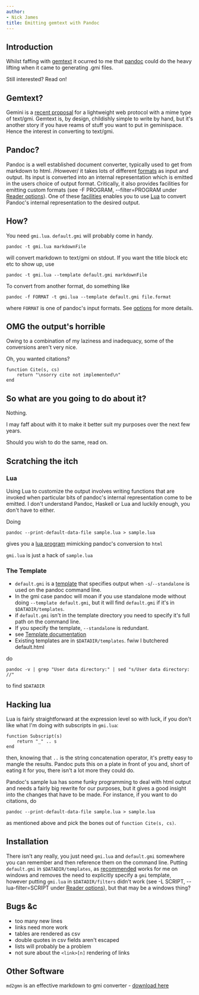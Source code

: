 ```yaml
---
author:
- Nick James
title: Emitting gemtext with Pandoc
---
```

## Introduction
Whilst faffing with [gemtext](https://gemini.circumlunar.space/docs/specification.gmi) it ocurred to me that [pandoc](https://pandoc.org/) could 
do the heavy lifting when it came to generating .gmi files. 

Still interested? Read on!

## Gemtext?
Gemini is a [recent proposal](https://gemini.circumlunar.space/) for a 
lightweight web protocol with a mime type of text/gmi. Gemtext is, 
by design, childishly simple to write by
hand, but it's another story if you have reams of stuff you want to put
in geminispace. Hence the interest in converting to text/gmi. 

## Pandoc?
Pandoc is a well established document converter, typically used 
to get from markdown to html. /However/ it takes lots of different 
[formats](https://pandoc.org/MANUAL.html#general-options) as input 
and output. Its input is converted into an internal representation 
which is emitted in the users choice of output format. Critically, 
it also provides facilities for emitting custom formats 
(see -F PROGRAM, --filter=PROGRAM under 
[Reader options](https://pandoc.org/MANUAL.html#reader-options)). 
One of these [facilities](https://pandoc.org/MANUAL.html#custom-writers)
enables you to use [Lua](https://www.lua.org/) to convert 
Pandoc's internal representation to the desired output.

## How?
You need `gmi.lua`. `default.gmi` will probably come in handy.

    pandoc -t gmi.lua markdownFile

will convert markdown to text/gmi on stdout. If you want the 
title block etc etc to show up, use

    pandoc -t gmi.lua --template default.gmi markdownFile

To convert from another format, do something like

    pandoc -f FORMAT -t gmi.lua --template default.gmi file.format

where `FORMAT` is one of pandoc's input formats. 
See [options](https://pandoc.org/MANUAL.html#options)
for more details.

## OMG the output's horrible
Owing to a combination of my laziness and inadequacy, some of 
the conversions aren't very nice. 

Oh, you wanted citations?

    function Cite(s, cs)
        return "\nsorry cite not implemented\n"
    end


## So what are you going to do about it?
Nothing.

I may faff about with it to make it better suit my purposes 
over the next few years.

Should you wish to do the same, read on.

## Scratching the itch
### Lua
Using Lua to customize the output involves writing functions that
are invoked when particular bits of pandoc's internal representation 
come to be emitted. I don't understand Pandoc, Haskell
or Lua and luckily enough, you don't have to either.

Doing 

    pandoc --print-default-data-file sample.lua > sample.lua

gives you a [lua program](https://pandoc.org/MANUAL.html#custom-writers) 
mimicking pandoc's conversion to `html`

`gmi.lua` is just a hack of `sample.lua`

### The Template
+ `default.gmi` is a [template](https://pandoc.org/MANUAL.html#templates) 
  that specifies output when `-s`/`--standalone` is used on the pandoc command line.
+ In the gmi case pandoc will moan if you use standalone mode
  without doing `--template default.gmi`, but it will find 
  `default.gmi` if it's in `$DATADIR/templates`. 
+ if `default.gmi` isn't in the template directory you need 
  to specify it's full path on the command line.
+ If you specify the template, `--standalone` is redundant.
+ see [Template documentation](https://pandoc.org/MANUAL.html#templates)
+ Existing templates are in `$DATADIR/templates`. fwiw I butchered 
  default.html

do 

    pandoc -v | grep "User data directory:" | sed "s/User data directory: //"

to find `$DATADIR`
 
## Hacking lua
Lua is fairly straightforward at the expression level so with
luck, if you don't like what I'm doing with subscripts in `gmi.lua`:

    function Subscript(s)
        return "_" .. s
    end

then, knowing that `..` is the string concatenation operator, it's
pretty easy to mangle the results. Pandoc puts this on a plate in front 
of you and, short of eating it for you, there isn't a lot more they 
could do.

Pandoc's sample lua has some funky programming to deal with html 
output and needs a fairly big rewrite for our purposes, but it 
gives a good insight into the changes that have to be made. For 
instance, if you want to do citations, do 

    pandoc --print-default-data-file sample.lua > sample.lua

as mentioned above and pick the bones out of `function Cite(s, cs)`. 


## Installation
There isn't any really, you just need `gmi.lua` and `default.gmi`
somewhere you can remember and then reference them on the command
line. Putting `default.gmi` in `$DATADIR/templates`,
as [recommended](https://github.com/jgm/pandoc/blob/master/doc/customizing-pandoc.md#templates) 
works for me on windows and removes the need to explicitly specify 
a `gmi` template, however putting `gmi.lua` in `$DATADIR/filters` 
didn't work (see -L SCRIPT, --lua-filter=SCRIPT under 
[Reader options](https://pandoc.org/MANUAL.html#reader-options)), 
but that may be a windows thing?

## Bugs &c
+ too many new lines
+ links need more work
+ tables are rendered as csv
+ double quotes in csv fields aren't escaped
+ lists will probably be a problem
+ not sure about the `<link>[n]` rendering of links
 
## Other Software
`md2gmn` is an effective markdown to gmi converter - 
[download here](https://pkg.go.dev/github.com/tdemin/gmnhg)

